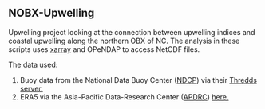 ## NOBX-Upwelling
Upwelling project looking at the connection between upwelling indices and coastal upwelling along the northern OBX of NC.  The analysis in these scripts uses [xarray](https://docs.xarray.dev/en/stable/) and OPeNDAP to access NetCDF files.

The data used:
1. Buoy data from the National Data Buoy Center ([NDCP](https://www.ndbc.noaa.gov/)) via their [Thredds server.](https://dods.ndbc.noaa.gov/thredds/catalog/data/stdmet/catalog.html)
2. ERA5 via the Asia-Pacific Data-Research Center ([APDRC](http://apdrc.soest.hawaii.edu/)) [here.](http://apdrc.soest.hawaii.edu/dods/public_data/Reanalysis_Data/ERA5)
